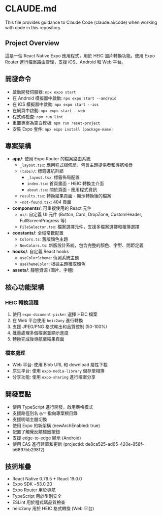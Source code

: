 # CLAUDE.md

This file provides guidance to Claude Code (claude.ai/code) when working with code in this repository.

## Project Overview
這是一個 React Native Expo 應用程式，用於 HEIC 圖片轉換功能。使用 Expo Router 進行檔案路由管理，支援 iOS、Android 和 Web 平台。

## 開發命令
- 啟動開發伺服器: `npx expo start`
- 在 Android 模擬器中啟動: `npx expo start --android`
- 在 iOS 模擬器中啟動: `npx expo start --ios`
- 在網頁中啟動: `npx expo start --web`
- 程式碼檢查: `npm run lint`
- 重置專案為空白模板: `npm run reset-project`
- 安裝 Expo 套件: `npx expo install [package-name]`

## 專案架構
- **app/**: 使用 Expo Router 的檔案路由系統
  - `_layout.tsx`: 應用程式根佈局，包含主題提供者和導航堆疊
  - `(tabs)/`: 標籤導航群組
    - `_layout.tsx`: 標籤佈局配置
    - `index.tsx`: 首頁畫面 - HEIC 轉換主介面
    - `about.tsx`: 關於頁面 - 應用程式資訊
  - `results.tsx`: 轉換結果頁面 - 顯示轉換後的檔案
  - `+not-found.tsx`: 404 頁面
- **components/**: 可重複使用的 React 元件
  - `ui/`: 自定義 UI 元件 (Button, Card, DropZone, CustomHeader, FullScreenProgress 等)
  - `FileSelector.tsx`: 檔案選擇元件，支援多檔案選擇和相簿選擇
- **constants/**: 全域常數配置
  - `Colors.ts`: 舊版顏色主題
  - `NewColors.ts`: 新版設計系統，包含完整的顏色、字型、間距定義
- **hooks/**: 自定義 React hooks
  - `useColorScheme`: 偵測系統主題
  - `useThemeColor`: 根據主題獲取顏色
- **assets/**: 靜態資源 (圖片、字體)

## 核心功能架構
### HEIC 轉換流程
1. 使用 `expo-document-picker` 選擇 HEIC 檔案
2. 在 Web 平台使用 `heic2any` 進行轉換
3. 支援 JPEG/PNG 格式輸出和品質控制 (50-100%)
4. 批量處理多個檔案並顯示進度
5. 轉換完成後導航至結果頁面

### 檔案處理
- Web 平台: 使用 Blob URL 和 download 屬性下載
- 原生平台: 使用 `expo-media-library` 儲存至相簿
- 分享功能: 使用 `expo-sharing` 進行檔案分享

## 開發要點
- 使用 TypeScript 進行開發，啟用嚴格模式
- 支援路徑別名 `@/*` 指向專案根目錄
- 支援明暗主題切換
- 使用 Expo 的新架構 (newArchEnabled: true)
- 配置了觸覺反饋標籤按鈕
- 支援 edge-to-edge 顯示 (Android)
- 使用 EAS 進行建置和更新 (projectId: de8ca525-ad65-420e-858f-b6897bb298f2)

## 技術堆疊
- React Native 0.79.5 + React 19.0.0
- Expo SDK ~53.0.20
- Expo Router 用於導航
- TypeScript 用於型別安全
- ESLint 用於程式碼品質檢查
- heic2any 用於 HEIC 格式轉換 (Web 平台)